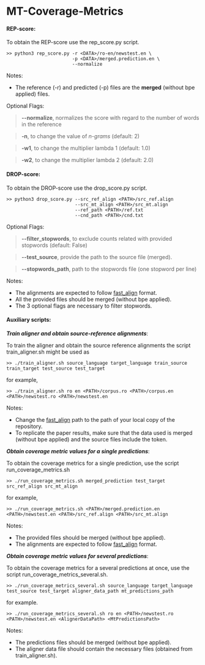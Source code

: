 # MT-Coverage-Metrics

#### REP-score:

To obtain the REP-score use the rep\_score.py script.

```
>> python3 rep_score.py -r <DATA>/ro-en/newstest.en \
                        -p <DATA>/merged.prediction.en \
                        --normalize
```

Notes:

- The reference (-r) and predicted (-p) files are the **merged** (without bpe applied) files.

Optional Flags:

> **--normalize**, normalizes the score with regard to the number of words in the reference

> **-n**, to change the value of _n-grams_ (default: 2)

> **-w1**, to change the multiplier lambda 1 (default: 1.0)

> **-w2**, to change the multiplier lambda 2 (default: 2.0)

#### DROP-score:

To obtain the DROP-score use the drop\_score.py script.

```
>> python3 drop_score.py --src_ref_align <PATH>/src_ref.align
                         --src_mt_align <PATH>/src_mt.align
                         --ref_path <PATH>/ref.txt
                         --cnd_path <PATH>/cnd.txt
```

Optional Flags:

> **--filter\_stopwords**, to exclude counts related with provided stopwords (default: False)

> **--test\_source**, provide the path to the source file (merged).

> **--stopwords\_path**, path to the stopwords file (one stopword per line)

Notes:

- The alignments are expected to follow [fast_align](https://github.com/clab/fast_align) format.
- All the provided files should be merged (without bpe applied).
- The 3 optional flags are necessary to filter stopwords.

#### Auxiliary scripts:

_**Train aligner and obtain source-reference alignments**_:

To train the aligner and obtain the source reference alignments the script train\_aligner.sh might be used as

```
>> ./train_aligner.sh source_language target_language train_source train_target test_source test_target
```

for example,

```
>> ./train_aligner.sh ro en <PATH>/corpus.ro <PATH>/corpus.en <PATH>/newstest.ro <PATH>/newstest.en
```

Notes:

- Change the [fast_align](https://github.com/clab/fast_align) path to the path of your local copy of the repository.
- To replicate the paper results, make sure that the data used is merged (without bpe applied) and the source files include the <SINK> token.

_**Obtain coverage metric values for a single predictions**_:

To obtain the coverage metrics for a single prediction, use the script run\_coverage\_metrics.sh

```
>> ./run_coverage_metrics.sh merged_prediction test_target src_ref_align src_mt_align
```

for example,

```
>> ./run_coverage_metrics.sh <PATH>/merged.prediction.en <PATH>/newstest.en <PATH>/src_ref.align <PATH>/src_mt.align
```

Notes:

- The provided files should be merged (without bpe applied).
- The alignments are expected to follow [fast_align](https://github.com/clab/fast_align) format.

_**Obtain coverage metric values for several predictions**_:

To obtain the coverage metrics for a several predictions at once, use the script run\_coverage\_metrics\_several.sh.

```
>> ./run_coverage_metrics_several.sh source_language target_language test_source test_target aligner_data_path mt_predictions_path
```

for example.

```
>> ./run_coverage_metrics_several.sh ro en <PATH>/newstest.ro <PATH>/newstest.en <AlignerDataPath> <MtPredictionsPath>
```

Notes:

- The predictions files should be merged (without bpe applied).
- The aligner data file should contain the necessary files (obtained from train\_aligner.sh).
